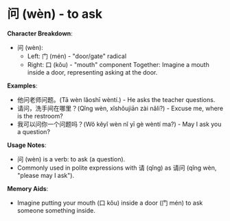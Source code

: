 # **问 (wèn) - to ask**

**Character Breakdown**:  
- 问 (wèn):
  - Left: 门 (mén) - "door/gate" radical
  - Right: 口 (kǒu) - "mouth" component
  Together: Imagine a mouth inside a door, representing asking at the door.

**Examples**:  
- 他问老师问题。(Tā wèn lǎoshī wèntí.) - He asks the teacher questions.  
- 请问，洗手间在哪里？(Qǐng wèn, xǐshǒujiān zài nǎli?) - Excuse me, where is the restroom?  
- 我可以问你一个问题吗？(Wǒ kěyǐ wèn nǐ yī gè wèntí ma?) - May I ask you a question?

**Usage Notes**:  
- 问 (wèn) is a verb: to ask (a question).  
- Commonly used in polite expressions with 请 (qǐng) as 请问 (qǐng wèn, "please may I ask").

**Memory Aids**:  
- Imagine putting your mouth (口 kǒu) inside a door (门 mén) to ask someone something inside.